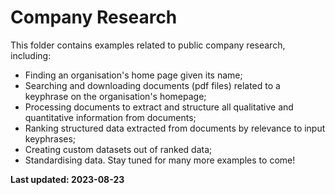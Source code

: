 # Company Research

This folder contains examples related to public company research, including:
* Finding an organisation's home page given its name;
* Searching and downloading documents (pdf files) related to a keyphrase on the organisation's homepage;
* Processing documents to extract and structure all qualitative and quantitative information from documents;
* Ranking structured data extracted from documents by relevance to input keyphrases;
* Creating custom datasets out of ranked data;
* Standardising data.
Stay tuned for many more examples to come!

**Last updated: 2023-08-23**
